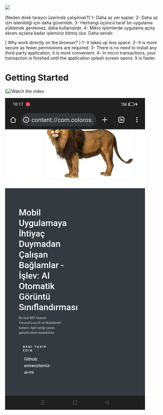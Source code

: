 ![](https://avatars.githubusercontent.com/u/178294790?v=4)
 
 [Neden direk tarayıcı üzerinde çalışılmalı?]
1- Daha az yer kaplar.
2- Daha az izin istenildiği için daha güvenlidir.
3- Herhangi üçüncü taraf bir uygulama yüklemek gerekmez, daha kullanışlıdır.
4- Mikro işlemlerde uygulama açılış ekranı açılana kadar işleminiz bitmiş olur. Daha seridir.

  [ Why work directly on the browser? ]
1- It takes up less space.
2- It is more secure as fewer permissions are required.
3- There is no need to install any third-party application, it is more convenient.
4- In micro transactions, your transaction is finished until the application splash screen opens. It is faster.

# Getting Started


[![Watch the video](https://youtu.be/8kCtfiXPJp0)

![image](https://raw.githubusercontent.com/emreoztemiz-ai-ml/Running-contexts-without-needing-a-Mobile-App/main/Thankful.jpeg)


